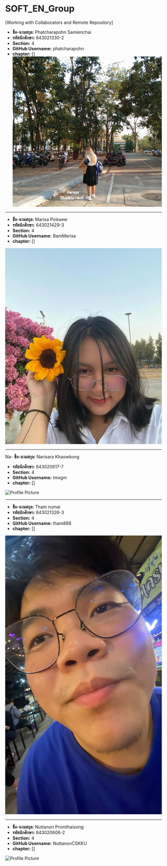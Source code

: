# SOFT_EN_Group

[Working with Collaborators and Remote Repository]

- **ชื่อ-นามสกุล:** Phatcharapohn Samienchai
- **รหัสนักศึกษา:** 643021330-2
- **Section:** 4
- **GitHub Username:** phatcharapohn
- **chapter:** []
![Profile Picture](medai/phatcharapohn.jpg)

---


- **ชื่อ-นามสกุล:** Marisa Pinkaew
- **รหัสนักศึกษา:** 643021429-3
- **Section:** 4
- **GitHub Username:** BamMarisa
- **chapter:** []
 
![Profile Picture](medai/Marisa.jpg)

---

Na- **ชื่อ-นามสกุล:** Narisara Khaowkong
- **รหัสนักศึกษา:** 643020617-7
- **Section:** 4
- **GitHub Username:** tmxgm
- **chapter:** []
 
![Profile Picture](medai/tmxgm.jpg")

---


- **ชื่อ-นามสกุล:** Tham numai
- **รหัสนักศึกษา:** 643021326-3
- **Section:** 4
- **GitHub Username:** tham888
- **chapter:** []
 
![Profile Picture](medai/tham1.jpg)

---
- **ชื่อ-นามสกุล:** Nuttanon Promthaisong
- **รหัสนักศึกษา:** 643020606-2
- **Section:** 4
- **GitHub Username:** NuttanonCSKKU
- **chapter:** []
 
![Profile Picture](medai/bank1.jpg)


